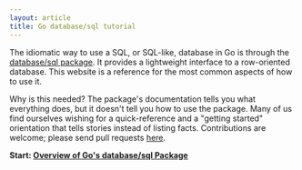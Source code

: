 ```yaml
---
layout: article
title: Go database/sql tutorial
---
```


The idiomatic way to use a SQL, or SQL-like, database in Go is through the
[database/sql package](http://golang.org/pkg/database/sql/).  It provides a
lightweight interface to a row-oriented database. This website is a
reference for the most common aspects of how to use it.

Why is this needed? The package's documentation tells you what everything does,
but it doesn't tell you how to use the package. Many of us find ourselves
wishing for a quick-reference and a "getting started" orientation that tells
stories instead of listing facts. Contributions are welcome; please send pull
requests [here](https://github.com/VividCortex/go-database-sql-tutorial).

**Start: [Overview of Go's database/sql Package](01.0.overview.md)**